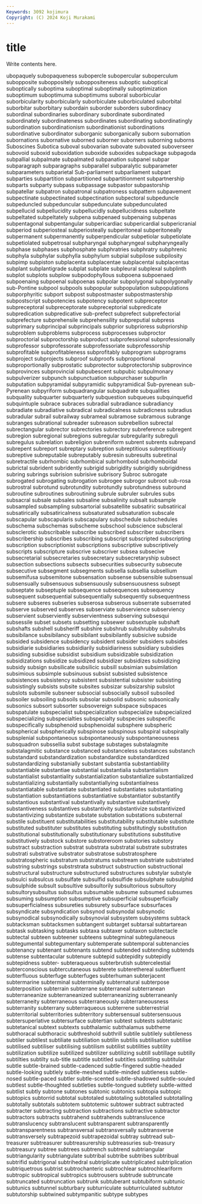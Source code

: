 ```yaml
---
Keywords: 3092 kojimura
Copyright: (C) 2024 Koji Murakami
---
```


# title

Write contents here.



ubopaquely subopaqueness subopercle subopercular suboperculum subopposite
suboppositely suboppositeness suboptic suboptical suboptically suboptima suboptimal suboptimally suboptimization suboptimum
suboptimuma suboptimums suboral suborbicular suborbicularity suborbicularly suborbiculate suborbiculated suborbital suborbitar
suborbitary subordain suborder suborders subordinacy subordinal subordinaries subordinary subordinate subordinated
subordinately subordinateness subordinates subordinating subordinatingly subordination subordinationism subordinationist subordinations subordinative
subordinator suborganic suborganically suborn subornation subornations subornative suborned suborner suborners
suborning suborns Suboscines Subotica suboval subovarian subovate subovated suboverseer subovoid
suboxid suboxidation suboxide suboxides subpackage subpagoda subpallial subpalmate subpalmated subpanation
subpanel subpar subparagraph subparagraphs subparallel subparalytic subparameter subparameters subparietal Sub-parliament
subparliament subpart subparties subpartition subpartitioned subpartitionment subpartnership subparts subparty subpass
subpassage subpastor subpastorship subpatellar subpatron subpatronal subpatroness subpattern subpavement subpectinate
subpectinated subpectination subpectoral subpeduncle subpeduncled subpeduncular subpedunculate subpedunculated subpellucid subpellucidity
subpellucidly subpellucidness subpeltate subpeltated subpeltately subpena subpenaed subpenaing subpenas subpentagonal
subpentangular subpericardiac subpericardial subpericranial subperiod subperiosteal subperiosteally subperitoneal subperitoneally subpermanent
subpermanently subperpendicular subpetiolar subpetiolate subpetiolated subpetrosal subpharyngal subpharyngeal subpharyngeally subphase
subphases subphosphate subphratries subphratry subphrenic subphyla subphylar subphylla subphylum subpial
subpilose subpilosity subpimp subpiston subplacenta subplacentae subplacental subplacentas subplant subplantigrade
subplat subplate subpleural subplexal subplinth subplot subplots subplow subpodophyllous subpoena
subpoenaed subpoenaing subpoenal subpoenas subpolar subpolygonal subpolygonally sub-Pontine subpool subpools
subpopular subpopulation subpopulations subporphyritic subport subpost subpostmaster subpostmastership subpostscript subpotencies
subpotency subpotent subpreceptor subpreceptoral subpreceptorate subpreceptorial subpredicate subpredication subpredicative sub-prefect
subprefect subprefectorial subprefecture subprehensile subprehensility subpreputial subpress subprimary subprincipal subprincipals
subprior subprioress subpriorship subproblem subproblems subprocess subprocesses subproctor subproctorial subproctorship
subproduct subprofessional subprofessionally subprofessor subprofessorate subprofessoriate subprofessorship subprofitable subprofitableness subprofitably
subprogram subprograms subproject subprojects subproof subproofs subproportional subproportionally subprostatic subprotector
subprotectorship subprovince subprovinces subprovincial subpubescent subpubic subpulmonary subpulverizer subpunch subpunctuation
subpurchaser subpurlin subputation subpyramidal subpyramidic subpyramidical Sub-pyrenean sub-Pyrenean subpyriform subquadrangular
subquadrate subqualities subquality subquarter subquarterly subquestion subqueues subquinquefid subquintuple subrace
subraces subradial subradiance subradiancy subradiate subradiative subradical subradicalness subradicness subradius
subradular subrail subrailway subrameal subramose subramous subrange subranges subrational subreader
subreason subrebellion subrectal subrectangular subrector subrectories subrectory subreference subregent subregion
subregional subregions subregular subregularity subreguli subregulus subrelation subreligion subreniform subrent
subrents subrepand subrepent subreport subreptary subreption subreptitious subreptitiously subreptive subreputable
subreputably subresin subresults subretinal subretractile subrhombic subrhombical subrhomboid subrhomboidal subrictal
subrident subridently subrigid subrigidity subrigidly subrigidness subring subrings subrision subrisive
subrisory Subroc subrogate subrogated subrogating subrogation subrogee subrogor subroot sub-rosa
subrostral subrotund subrotundity subrotundly subrotundness subround subroutine subroutines subroutining subrule
subruler subrules subs subsacral subsale subsales subsaline subsalinity subsalt subsample
subsampled subsampling subsartorial subsatellite subsatiric subsatirical subsatirically subsatiricalness subsaturated subsaturation
subscale subscapular subscapularis subscapulary subschedule subschedules subschema subschemas subscheme subschool
subscience subscleral subsclerotic subscribable subscribe subscribed subscriber subscribers subscribership subscribes
subscribing subscript subscripted subscripting subscription subscriptionist subscriptions subscriptive subscriptively subscripts
subscripture subscrive subscriver subsea subsecive subsecretarial subsecretaries subsecretary subsecretaryship subsect
subsection subsections subsects subsecurities subsecurity subsecute subsecutive subsegment subsegments subsella
subsellia subsellium subsemifusa subsemitone subsensation subsense subsensible subsensual subsensually subsensuous
subsensuously subsensuousness subsept subseptate subseptuple subsequence subsequences subsequency subsequent subsequential
subsequentially subsequently subsequentness subsere subseres subseries subserosa subserous subserrate subserrated
subserve subserved subserves subserviate subservience subserviency subservient subserviently subservientness subserving
subsesqui subsessile subset subsets subsetting subsewer subsextuple subshaft subshafts subshell
subsheriff subshire subshrub subshrubby subshrubs subsibilance subsibilancy subsibilant subsibilantly subsicive
subside subsided subsidence subsidency subsident subsider subsiders subsides subsidiarie subsidiaries
subsidiarily subsidiariness subsidiary subsidies subsiding subsidise subsidist subsidium subsidizable subsidization
subsidizations subsidize subsidized subsidizer subsidizes subsidizing subsidy subsign subsilicate subsilicic
subsill subsimian subsimilation subsimious subsimple subsinuous subsist subsisted subsistence subsistences
subsistency subsistent subsistential subsister subsisting subsistingly subsists subsite subsites subsizar
subsizarship subslot subslots subsmile subsneer subsocial subsocially subsoil subsoiled subsoiler
subsoiling subsoils subsolar subsolid subsonic subsonically subsonics subsort subsorter subsovereign
subspace subspaces subspatulate subspecialist subspecialization subspecialize subspecialized subspecializing subspecialties subspecialty
subspecies subspecific subspecifically subsphenoid subsphenoidal subsphere subspheric subspherical subspherically subspinose
subspinous subspiral subspirally subsplenial subspontaneous subspontaneously subspontaneousness subsquadron subssellia subst
substage substages substalagmite substalagmitic substance substanced substanceless substances substanch substandard
substandardization substandardize substandardized substandardizing substanially substant substantia substantiability substantiable substantiae
substantial substantialia substantialism substantialist substantiality substantialization substantialize substantialized substantializing substantially
substantiallying substantialness substantiatable substantiate substantiated substantiates substantiating substantiation substantiations substantiative
substantiator substantify substantious substantival substantivally substantive substantively substantiveness substantives substantivity
substantivize substantivized substantivizing substantize substate substation substations substernal substile substituent
substitutabilities substitutability substitutable substitute substituted substituter substitutes substituting substitutingly substitution
substitutional substitutionally substitutionary substitutions substitutive substitutively substock substore substoreroom substories
substory substract substraction substrat substrata substratal substrate substrates substrati substrative
substrator substratose substratosphere substratospheric substratum substratums substream substriate substriated substring
substrings substrstrata substruct substruction substructional substructural substructure substructured substructures substylar
substyle subsulci subsulcus subsulfate subsulfid subsulfide subsulphate subsulphid subsulphide subsult
subsultive subsultorily subsultorious subsultory subsultorysubsultus subsultus subsumable subsume subsumed subsumes
subsuming subsumption subsumptive subsuperficial subsuperficially subsuperficialness subsureties subsurety subsurface subsurfaces
subsyndicate subsyndication subsynod subsynodal subsynodic subsynodical subsynodically subsynovial subsystem subsystems
subtack subtacksman subtacksmen subtangent subtarget subtarsal subtartarean subtask subtasking subtasks
subtaxa subtaxer subtaxon subtectacle subtectal subteen subteener subteens subtegminal subtegulaneous
subtegumental subtegumentary subtemperate subtemporal subtenancies subtenancy subtenant subtenants subtend subtended
subtending subtends subtense subtentacular subtenure subtepid subtepidity subtepidly subtepidness subter-
subteraqueous subterbrutish subtercelestial subterconscious subtercutaneous subterete subterethereal subterfluent subterfluous subterfuge
subterfuges subterhuman subterjacent subtermarine subterminal subterminally subternatural subterpose subterposition subterrain
subterrane subterraneal subterranean subterraneanize subterraneanized subterraneanizing subterraneanly subterraneity subterraneous subterraneously
subterraneousness subterranity subterrany subterraqueous subterrene subterrestrial subterritorial subterritories subterritory subtersensual
subtersensuous subtersuperlative subtersurface subtertian subtest subtests subtetanic subtetanical subtext subtexts
subthalamic subthalamus subtheme subthoracal subthoracic subthreshold subthrill subtile subtilely subtileness
subtiler subtilest subtiliate subtiliation subtilin subtilis subtilisation subtilise subtilised subtiliser
subtilising subtilism subtilist subtilities subtility subtilization subtilize subtilized subtilizer subtilizing
subtill subtillage subtilly subtilties subtilty sub-title subtitle subtitled subtitles subtitling
subtitular subtle subtle-brained subtle-cadenced subtle-fingered subtle-headed subtle-looking subtlely subtle-meshed subtle-minded
subtleness subtle-nosed subtle-paced subtler subtle-scented subtle-shadowed subtle-souled subtlest subtle-thoughted subtleties
subtle-tongued subtlety subtle-witted subtlist subtly subtone subtones subtonic subtonics subtopia
subtopic subtopics subtorrid subtotal subtotaled subtotaling subtotalled subtotalling subtotally subtotals
subtotem subtotemic subtower subtract subtracted subtracter subtracting subtraction subtractions subtractive
subtractor subtractors subtracts subtrahend subtrahends subtranslucence subtranslucency subtranslucent subtransparent subtransparently
subtransparentness subtransversal subtransversally subtransverse subtransversely subtrapezoid subtrapezoidal subtray subtread sub-treasurer
subtreasurer subtreasurership subtreasuries sub-treasury subtreasury subtree subtrees subtrench subtrend subtriangular
subtriangularity subtriangulate subtribal subtribe subtribes subtribual subtrifid subtrigonal subtrihedral subtriplicate
subtriplicated subtriplication subtriquetrous subtrist subtrochanteric subtrochlear subtrochleariform subtropic subtropical subtropics
subtrousers subtrude subtruncate subtruncated subtruncation subtrunk subtuberant subtubiform subtunic subtunics
subtunnel subturbary subturriculate subturriculated subtutor subtutorship subtwined subtympanitic subtype subtypes
